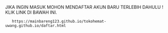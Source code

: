 JIKA INGIN MASUK MOHON MENDAFTAR AKUN BARU TERLEBIH DAHULU ! KLIK LINK DI BAWAH INI.

       https://mainbareng123.github.io/tokohemat-uwang.github.io/daftar.html

